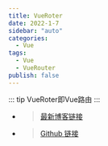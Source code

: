 ```yaml
---
title: VueRoter
date: 2022-1-7
sidebar: "auto"
categories:
  - Vue
tags:
  - Vue
  - VueRouter
publish: false
---
```


::: tip
  VueRoter即Vue路由
:::

<!-- more -->

- > [最新博客链接](https://tsanfer.xyz/views/frontEnd/vuepress_theme_reco-Github_Actions.html)
- > [Github 链接](https://github.com/Tsanfer/vuepress_theme_reco-Github_Actions)

